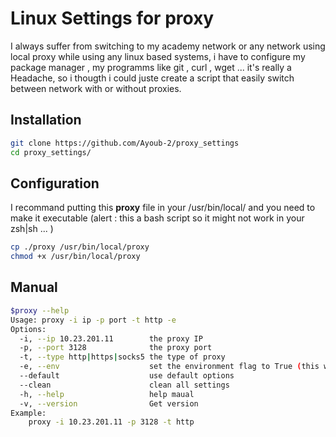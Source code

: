 # Linux Settings for proxy 
I always suffer from switching to my academy network or any network using local proxy while using any linux based systems, i have to configure my package manager , my programms like git , curl , wget ...
it's really a Headache, so i thougth i could juste create a script that easily switch between network with or without proxies.
## Installation 
```bash 
git clone https://github.com/Ayoub-2/proxy_settings
cd proxy_settings/
```
## Configuration 
I recommand putting this **proxy** file in your /usr/bin/local/
and you need to make it executable (alert : this a bash script so it might not work in your zsh|sh ... )
```bash 
cp ./proxy /usr/bin/local/proxy
chmod +x /usr/bin/local/proxy
```
## Manual 
```bash 
$proxy --help
Usage: proxy -i ip -p port -t http -e 
Options:
  -i, --ip 10.23.201.11        the proxy IP
  -p, --port 3128              the proxy port
  -t, --type http|https|socks5 the type of proxy
  -e, --env                    set the environment flag to True (this will make all the terminals use the same proxy)
  --default                    use default options
  --clean                      clean all settings
  -h, --help                   help maual
  -v, --version                Get version
Example: 
	proxy -i 10.23.201.11 -p 3128 -t http 
```
